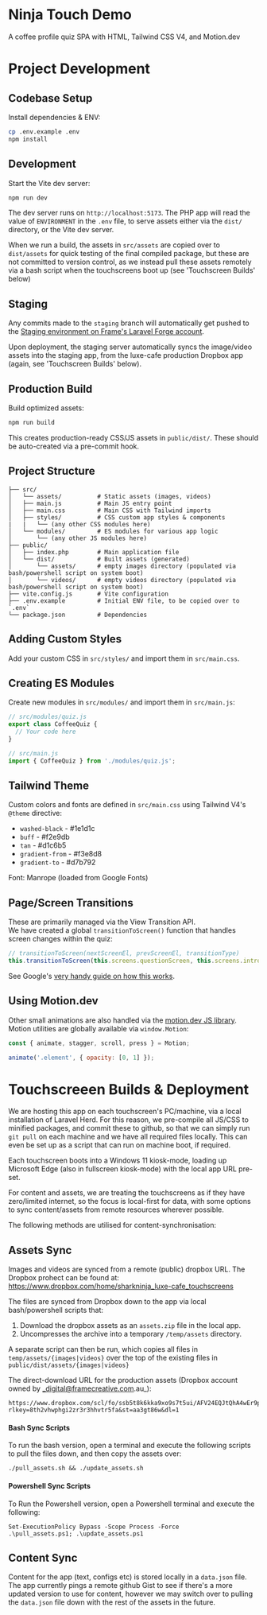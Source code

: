 # Ninja Touch Demo

A coffee profile quiz SPA with HTML, Tailwind CSS V4, and Motion.dev

# Project Development
## Codebase Setup

Install dependencies & ENV:

```bash
cp .env.example .env
npm install
```

## Development

Start the Vite dev server:

```bash
npm run dev
```

The dev server runs on `http://localhost:5173`. The PHP app will read the value of `ENVIRONMENT` in the `.env` file, to serve assets either via the `dist/` directory, or the Vite dev server.

When we run a build, the assets in `src/assets` are copied over to `dist/assets` for quick testing of the final compiled package, but these are not committed to version control, as we instead pull these assets remotely via a bash script when the touchscreens boot up (see 'Touchscreen Builds' below)


## Staging

Any commits made to the `staging` branch will automatically get pushed to the [Staging environment on Frame's Laravel Forge account](https://forge.laravel.com/frame-creative/frame-staging/2898440).

Upon deployment, the staging server automatically syncs the image/video assets into the staging app, from the luxe-cafe production Dropbox app (again, see 'Touchscreen Builds' below).


## Production Build

Build optimized assets:

```bash
npm run build
```

This creates production-ready CSS/JS assets in `public/dist/`. These should be auto-created via a pre-commit hook.

## Project Structure

```
├── src/
│   └── assets/          # Static assets (images, videos)
│   ├── main.js          # Main JS entry point
│   ├── main.css         # Main CSS with Tailwind imports
│   ├── styles/          # CSS custom app styles & components
|   |   └── (any other CSS modules here)
│   └── modules/         # ES modules for various app logic
│       └── (any other JS modules here)
├── public/
│   ├── index.php        # Main application file
│   └── dist/            # Built assets (generated)
│       └── assets/      # empty images directory (populated via bash/powershell script on system boot)
│       └── videos/      # empty videos directory (populated via bash/powershell script on system boot)
├── vite.config.js       # Vite configuration
├── .env.example         # Initial ENV file, to be copied over to `.env`
└── package.json         # Dependencies
```

## Adding Custom Styles

Add your custom CSS in `src/styles/` and import them in `src/main.css`.


## Creating ES Modules

Create new modules in `src/modules/` and import them in `src/main.js`:

```javascript
// src/modules/quiz.js
export class CoffeeQuiz {
  // Your code here
}

// src/main.js
import { CoffeeQuiz } from './modules/quiz.js';
```

## Tailwind Theme

Custom colors and fonts are defined in `src/main.css` using Tailwind V4's `@theme` directive:

- `washed-black` - #1e1d1c
- `buff` - #f2e9db
- `tan` - #d1c6b5
- `gradient-from` - #f3e8d8
- `gradient-to` - #d7b792

Font: Manrope (loaded from Google Fonts)


## Page/Screen Transitions

These are primarily managed via the View Transition API.  
We have created a global `transitionToScreen()` function that handles screen changes within the quiz:
```javascript
// transitionToScreen(nextScreenEl, prevScreenEl, transitionType)
this.transitionToScreen(this.screens.questionScreen, this.screens.introScreen, 'slideup');
```
See Google's [very handy guide on how this works](https://developer.chrome.com/docs/web-platform/view-transitions).

## Using Motion.dev

Other small animations are also handled via the [motion.dev JS library](https://motion.dev/docs/quick-start).
Motion utilities are globally available via `window.Motion`:

```javascript
const { animate, stagger, scroll, press } = Motion;

animate('.element', { opacity: [0, 1] });
```


# Touchscreeen Builds & Deployment
We are hosting this app on each touchscreen's PC/machine, via a local installation of Laravel Herd. 
For this reason, we pre-compile all JS/CSS to minified packages, and commit these to github, so that we can simply run `git pull` on each machine and we have all required files locally.  This can even be set up as a script that can run on machine boot, if required.

Each touchscreen boots into a Windows 11 kiosk-mode, loading up Microsoft Edge (also in fullscreen kiosk-mode) with the local app URL pre-set.

For content and assets, we are treating the touchscreens as if they have zero/limited internet, so the focus is local-first for data, with some options to sync content/assets from remote resources wherever possible.  

The following methods are utilised for content-synchronisation:

## Assets Sync

Images and videos are synced from a remote (public) dropbox URL.  The Dropbox prohect can be found at:
https://www.dropbox.com/home/sharkninja_luxe-cafe_touchscreens

The files are synced from Dropbox down to the app via local bash/powershell scripts that:
1. Download the dropbox assets as an `assets.zip` file in the local app.
2. Uncompresses the archive into a temporary `/temp/assets` directory.

A separate script can then be run, which copies all files in `temp/assets/{images|videos}` over the top of the existing files in `public/dist/assets/{images|videos}`

The direct-download URL for the production assets (Dropbox account owned by _digital@framecreative.com.au_):
```
https://www.dropbox.com/scl/fo/ssb5t8k6kka9xo9s7t5ui/AFV24EQJtQhA4wEr9pWrulE?rlkey=8th2vhwphgi2zr3r3hhvtr5fa&st=aa3gt86w&dl=1
```

#### Bash Sync Scripts
To run the bash version, open a terminal and execute the following scripts to pull the files down, and then copy the assets over:
```
./pull_assets.sh && ./update_assets.sh
```

#### Powershell Sync Scripts
To Run the Powershell version, open a Powershell terminal and execute the following:
```
Set-ExecutionPolicy Bypass -Scope Process -Force
.\pull_assets.ps1; .\update_assets.ps1
```

## Content Sync

Content for the app (text, configs etc) is stored locally in a `data.json` file.  The app currently pings a remote github Gist to see if there's a more updated version to use for content, however we may switch over to pulling the `data.json` file down with the rest of the assets in the future.